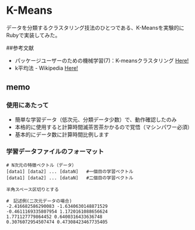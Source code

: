 # K-Means
データを分類するクラスタリング技法のひとつである、K-Meansを実験的にRubyで実装してみた。

##参考文献
* パッケージユーザーのための機械学習(7)：K-meansクラスタリング [Here!](http://tjo.hatenablog.com/entry/2014/02/28/190000)
* k平均法 - Wikipedia [Here!](https://ja.wikipedia.org/wiki/K%E5%B9%B3%E5%9D%87%E6%B3%95)

## memo
### 使用にあたって
* 簡単な学習データ（低次元、分類データ少数）で、動作確認したのみ
* 本格的に使用すると計算時間滅茶苦茶かかるので覚悟（マシンパワー必須）
* 基本的にデータ数に計算時間比例します

### 学習データファイルのフォーマット
~~~csv
# N次元の特徴ベクトル（データ）
[data1] [data2] ... [dataN]   #一個目の学習ベクトル
[data1] [data2] ... [dataN]   #二個目の学習ベクトル

半角スペース区切りとする

#　記述例(二次元データの場合)
-2.416682586290083 -1.6340630148871529
-0.4611169335807954 1.1720161088656624
1.771127779864452 0.6400316433636748
0.3076072954507474 0.47308423467735405
~~~
